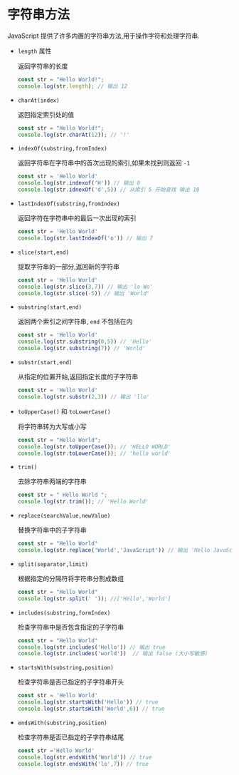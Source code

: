 # 字符串方法

JavaScript 提供了许多内置的字符串方法,用于操作字符和处理字符串.

-   `length` 属性

    返回字符串的长度

    ```javascript
    const str = "Hello World!";
    console.log(str.length); // 输出 12
    ```

-   `charAt(index)`

    返回指定索引处的值

    ```javascript
    const str = "Hello World!";
    console.log(str.charAt(12)); // '!'
    ```

-   `indexOf(substring,fromIndex)`

    返回字符串在字符串中的首次出现的索引,如果未找到则返回 `-1`

    ```JavaScript
    const str = 'Hello World'
    console.log(str.indexof('H')) // 输出 0
    console.log(str.idnexOf('d',5)) // 从索引 5 开始查找 输出 10
    ```

-   `lastIndexOf(substring,fromIndex)`

    返回字符在字符串中的最后一次出现的索引

    ```JavaScript
    const str = 'Hello World'
    console.log(str.lastIndexOf('o')) // 输出 7
    ```

-   `slice(start,end)`

    提取字符串的一部分,返回新的字符串

    ```JavaScript
    const str = 'Hello World'
    console.log(str.slice(3,7)) // 输出 'lo Wo'
    console.log(str.slice(-5)) // 输出 'World'
    ```

-   `substring(start,end)`

    返回两个索引之间字符串, `end` 不包括在内

    ```JavaScript
    const str = 'Hello World'
    console.log(str.substring(0,5)) // 'Hello'
    console.log(str.substring(7)) // 'World'
    ```

-   `substr(start,end)`

    从指定的位置开始,返回指定长度的子字符串

    ```JavaScript
    const str = 'Hello World'
    console.log(str.substr(2,3)) // 输出 'llo'
    ```

-   `toUpperCase()` 和 `toLowerCase()`

    将字符串转为大写或小写

    ```javascript
    const str = "Hello World";
    console.log(str.toUpperCase()); // 'HELLO WORLD'
    console.log(str.toLowerCase()); // 'hello world'
    ```

-   `trim()`

    去除字符串两端的字符串

    ```javascript
    const str = " Hello World ";
    console.log(str.trim()); // 'Hello World'
    ```

-   `replace(searchValue,newValue)`

    替换字符串中的子字符串

    ```JavaScript
    const str = "Hello World"
    console.log(str.replace('World','JavaScript')) // 输出 'Hello JavaScript'
    ```

-   `split(separator,limit)`

    根据指定的分隔符将字符串分割成数组

    ```JavaScript
    const str = "Hello World"
    console.log(str.split(' ')); //['Hello','World']
    ```

-   `includes(substring,formIndex)`

    检查字符串中是否包含指定的子字符串

    ```JavaScript
    const str = "Hello World"
    console.log(str.includes('Hello')) // 输出 true
    console.log(str.includes('world'))  // 输出 false (大小写敏感)
    ```

-   `startsWith(substring,position)`

    检查字符串是否已指定的子字符串开头

    ```JavaScript
    const str = 'Hello World'
    console.log(str.startsWith('Hello')) // true
    console.log(str.startsWith('World',6)) // true
    ```

-   `endsWith(substring,position)`

    检查字符串是否已指定的子字符串结尾

    ```JavaScript
    const str ='Hello World'
    console.log(str.endsWith('World')) // true
    console.log(str.endsWith('lo',7)) // true
    ```
